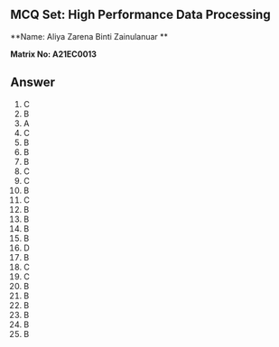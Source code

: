 ## MCQ Set: High Performance Data Processing

**Name: Aliya Zarena Binti Zainulanuar **

**Matrix No: A21EC0013**

## Answer
1. C
2. B
3. A
4. C
5. B
6. B
7. B
8. C
9. C
10. B
11. C
12. B
13. B
14. B
15. B
16. D
17. B
18. C
19. C
20. B
21. B
22. B
23. B
24. B
25. B

